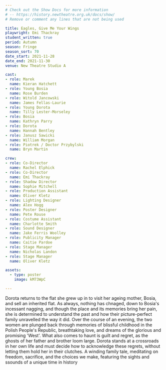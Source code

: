 ```yaml
---
# Check out the Show Docs for more information
# -- https://history.newtheatre.org.uk/docs/show/
# Remove or comment any lines that are not being used

title: Eagles, Give Me Your Wings
playwright: Emi Thackray
student_written: true
period: Autumn
season: Fringe
season_sort: 70
date_start: 2021-11-28
date_end: 2021-11-30
venue: New Theatre Studio A

cast:
- role: Marek
  name: Kieran Hatchett
- role: Young Bosia
  name: Rose Burden
- role: Witold Jancowski
  name: James Fellas-Laurie
- role: Young Dorota
  name: Tilly Lester-Morseley
- role: Bosia
  name: Kathryn Parry
- role: Dorota
  name: Hannah Bentley
- role: Janusz Sawicki
  name: William Morgan 
- role: Piotrek / Doctor Przybylski
  name: Bryn Martin

crew: 
- role: Co-Director
  name: Rachel Elphick
- role: Co-Director 
  name: Emi Thackray
- role: Shadow Director
  name: Sophie Mitchell
- role: Production Assistant
  name: Oliver Kletz
- role: Lighting Designer 
  name: Alex Hogg
- role: Poster Designer 
  name: Pete Rouse
- role: Costume Assistant
  name: Charlotte Smith
- role: Sound Designer
  name: Jake Ferris Woolley
- role: Publicity Manager
  name: Caitie Pardoe
- role: Stage Manager 
  name: Nicholas Landon
- role: Stage Manager 
  name: Oliver Kletz

assets:
  - type: poster
    image: kM73WpC

---
```


Dorota returns to the flat she grew up in to visit her ageing mother, Bosia, and sell an inherited flat. As always, nothing has chnaged, down to Bosia's incessant nagging, and though the place and its memories bring her pain, she is determined to understand the past and how their picture-perfect family unravelled the way it did. Over the course of an evening, the two women are plunged back through memories of blissful childhood in the Polish People's Republic, breathtaking love, and dreams of the glorious and promising 'West'. What also comes to haunt is guilt and regret, as the ghosts of her father and brother loom large. Dorota stands at a crossroads in her own life and must decide how to acknowledge these regrets, without letting them hold her in their clutches. A winding family tale, meditating on freedom, sacrifice, and the choices we make, featuring the sights and ssounds of a unique time in history
